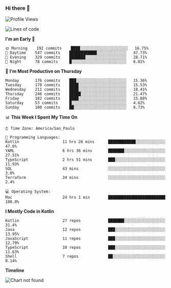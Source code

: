 ### Hi there 👋

<!--
**fernandonogueira/fernandonogueira** is a ✨ _special_ ✨ repository because its `README.md` (this file) appears on your GitHub profile.

Here are some ideas to get you started:

- 🔭 I’m currently working on ...
- 🌱 I’m currently learning ...
- 👯 I’m looking to collaborate on ...
- 🤔 I’m looking for help with ...
- 💬 Ask me about ...
- 📫 How to reach me: ...
- 😄 Pronouns: ...
- ⚡ Fun fact: ...
-->

<!--START_SECTION:waka-->
![Profile Views](http://img.shields.io/badge/Profile%20Views-0-blue)

![Lines of code](https://img.shields.io/badge/From%20Hello%20World%20I%27ve%20Written-498625%20lines%20of%20code-blue)

**I'm an Early 🐤** 

```text
🌞 Morning    192 commits    ████░░░░░░░░░░░░░░░░░░░░░   16.75% 
🌆 Daytime    547 commits    ████████████░░░░░░░░░░░░░   47.73% 
🌃 Evening    329 commits    ███████░░░░░░░░░░░░░░░░░░   28.71% 
🌙 Night      78 commits     █░░░░░░░░░░░░░░░░░░░░░░░░   6.81%

```
📅 **I'm Most Productive on Thursday** 

```text
Monday       176 commits    ███░░░░░░░░░░░░░░░░░░░░░░   15.36% 
Tuesday      178 commits    ████░░░░░░░░░░░░░░░░░░░░░   15.53% 
Wednesday    211 commits    ████░░░░░░░░░░░░░░░░░░░░░   18.41% 
Thursday     246 commits    █████░░░░░░░░░░░░░░░░░░░░   21.47% 
Friday       182 commits    ████░░░░░░░░░░░░░░░░░░░░░   15.88% 
Saturday     53 commits     █░░░░░░░░░░░░░░░░░░░░░░░░   4.62% 
Sunday       100 commits    ██░░░░░░░░░░░░░░░░░░░░░░░   8.73%

```


📊 **This Week I Spent My Time On** 

```text
⌚︎ Time Zone: America/Sao_Paulo

💬 Programming Languages: 
Kotlin                   11 hrs 26 mins      ████████████░░░░░░░░░░░░░   47.6% 
YAML                     6 hrs 36 mins       ███████░░░░░░░░░░░░░░░░░░   27.51% 
TypeScript               2 hrs 51 mins       ███░░░░░░░░░░░░░░░░░░░░░░   11.93% 
SQL                      43 mins             ░░░░░░░░░░░░░░░░░░░░░░░░░   3.0% 
Terraform                34 mins             ░░░░░░░░░░░░░░░░░░░░░░░░░   2.4%

💻 Operating System: 
Mac                      24 hrs 1 min        █████████████████████████   100.0%

```

**I Mostly Code in Kotlin** 

```text
Kotlin                   27 repos            ███████░░░░░░░░░░░░░░░░░░   31.4% 
Java                     12 repos            ███░░░░░░░░░░░░░░░░░░░░░░   13.95% 
JavaScript               11 repos            ███░░░░░░░░░░░░░░░░░░░░░░   12.79% 
TypeScript               10 repos            ███░░░░░░░░░░░░░░░░░░░░░░   11.63% 
Shell                    7 repos             ██░░░░░░░░░░░░░░░░░░░░░░░   8.14%

```


**Timeline**

![Chart not found](https://raw.githubusercontent.com/fernandonogueira/fernandonogueira/master/charts/bar_graph.png) 


<!--END_SECTION:waka-->
